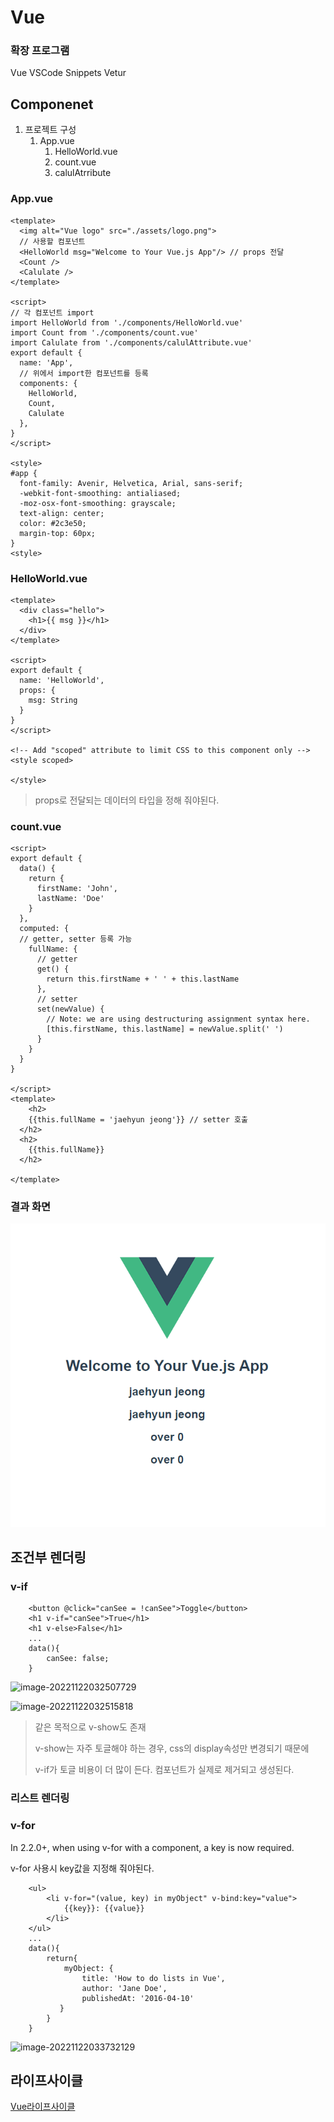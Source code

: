 # Vue

### 확장 프로그램
Vue VSCode Snippets
Vetur

## Componenet

1. 프로젝트 구성
   1. App.vue
      1. HelloWorld.vue
      2. count.vue
      3. calulAtrribute

### App.vue

```
<template>
  <img alt="Vue logo" src="./assets/logo.png">
  // 사용할 컴포넌트
  <HelloWorld msg="Welcome to Your Vue.js App"/> // props 전달
  <Count />
  <Calulate />
</template>

<script>
// 각 컴포넌트 import
import HelloWorld from './components/HelloWorld.vue'
import Count from './components/count.vue'
import Calulate from './components/calulAttribute.vue'
export default {
  name: 'App',
  // 위에서 import한 컴포넌트를 등록
  components: {
    HelloWorld,
    Count,
    Calulate
  },
}
</script>

<style>
#app {
  font-family: Avenir, Helvetica, Arial, sans-serif;
  -webkit-font-smoothing: antialiased;
  -moz-osx-font-smoothing: grayscale;
  text-align: center;
  color: #2c3e50;
  margin-top: 60px;
}
<style>
```



### HelloWorld.vue

```
<template>
  <div class="hello">
    <h1>{{ msg }}</h1>
  </div>
</template>

<script>
export default {
  name: 'HelloWorld',
  props: {
    msg: String
  }
}
</script>

<!-- Add "scoped" attribute to limit CSS to this component only -->
<style scoped>

</style>
```

> props로 전달되는 데이터의 타입을 정해 줘야된다.

### count.vue

```
<script>
export default {
  data() {
    return {
      firstName: 'John',
      lastName: 'Doe'
    }
  },
  computed: {
  // getter, setter 등록 가능
    fullName: {
      // getter
      get() {
        return this.firstName + ' ' + this.lastName
      },
      // setter
      set(newValue) {
        // Note: we are using destructuring assignment syntax here.
        [this.firstName, this.lastName] = newValue.split(' ')
      }
    }
  }
}

</script>
<template>
	<h2>
    {{this.fullName = 'jaehyun jeong'}} // setter 호출
  </h2>
  <h2>
    {{this.fullName}}
  </h2>

</template>
```



### 결과 화면

![image-20221122030708168](https://github.com/jaehyun0122/TIL/blob/master/VuePractice/asset/vue%EC%8B%A4%ED%96%89%ED%99%94%EB%A9%B4.png)

## 조건부 렌더링

### v-if

```
    <button @click="canSee = !canSee">Toggle</button>
    <h1 v-if="canSee">True</h1>
    <h1 v-else>False</h1>
    ...
    data(){
	    canSee: false;
    }
```

![image-20221122032507729](C:\Users\jaehyun\AppData\Roaming\Typora\typora-user-images\image-20221122032507729.png)

![image-20221122032515818](C:\Users\jaehyun\AppData\Roaming\Typora\typora-user-images\image-20221122032515818.png)

> 같은 목적으로 v-show도 존재
>
> v-show는 자주 토글해야 하는 경우, css의 display속성만 변경되기 때문에
>
> v-if가 토글 비용이 더 많이 든다. 컴포넌트가 실제로 제거되고 생성된다.

### 리스트 렌더링

### v-for

In 2.2.0+, when using v-for with a component, a key is now required.

v-for 사용시 key값을 지정해 줘야된다.

```
    <ul>
        <li v-for="(value, key) in myObject" v-bind:key="value">
            {{key}}: {{value}}
        </li>
    </ul>
    ...
    data(){
    	return{
        	myObject: {
                title: 'How to do lists in Vue',
                author: 'Jane Doe',
                publishedAt: '2016-04-10'
           }
    	}
    }
```

![image-20221122033732129](C:\Users\jaehyun\AppData\Roaming\Typora\typora-user-images\image-20221122033732129.png)

## 라이프사이클

[Vue라이프사이클](https://vuejs.org/guide/essentials/lifecycle.html#lifecycle-diagram)
